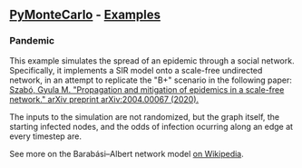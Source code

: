 ## [PyMonteCarlo](../../) - [Examples](../)

### Pandemic
This example simulates the spread of an epidemic through a social network. 
Specifically, it implements a SIR model onto a scale-free undirected network, 
in an attempt to replicate the "B+" scenario in the following paper:    
[Szabó, Gyula M. "Propagation and mitigation of epidemics in a scale-free network." arXiv preprint arXiv:2004.00067 (2020).](https://arxiv.org/abs/2004.00067)

The inputs to the simulation are not randomized, but the graph itself, the 
starting infected nodes, and the odds of infection ocurring along an edge at 
every timestep are. 

See more on the Barabási–Albert network model [on Wikipedia](https://en.wikipedia.org/wiki/Barabási–Albert_model).
